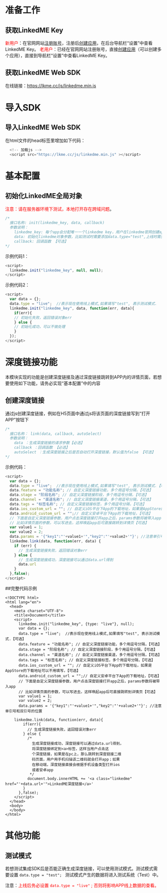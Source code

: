 # 准备工作
## 获取LinkedME Key
<font color="red">新用户</font>：在官网网站[注册账号](https://www.linkedme.cc/dashboard/index.html#/access/signup)，注册后[创建应用](https://www.linkedme.cc/dashboard/index.html#/app/aplt/create)，在后台导航栏“设置”中查看LinkedME Key。
<font color="red">老用户</font>：已经在官网网站注册账号，直接[创建应用](https://www.linkedme.cc/dashboard/index.html#/app/aplt/create)（可以创建多个应用），直接到导航栏“设置”中查看LinkedME Key。

## 获取LinkedME Web SDK
在线链接：https://lkme.cc/js/linkedme.min.js


# 导入SDK
## 导入LinkedME Web SDK

在html文件的head标签里增加如下代码：

```js
  <!-- 加载js -->
  <script src="https://lkme.cc/js/linkedme.min.js" ></script>
```


# 基本配置
## 初始化LinkedME全局对象
<font color="red">注意：请在服务器环境下测试，本地打开存在跨域问题</font>。

```js	
/* 
  接口名称: init(linkedme_key, data, callback)
  参数说明：
    linkedme_key: 每个app会分配唯一一个linkedme key，用户在linkedme官网创建app之后可以在设置菜单里面找到linkedme_key 【必选】
    data: 初始化linkedme对象参数，比如测试时需要添加data.type="test",上线时需要修改为"live",如果传null,默认为"live" 【可选】
    callback: 回调函数 【可选】
*/
```

示例代码1：

```js
<script>
  linkedme.init("linkedme_key", null, null);
</script>
```

示例代码2：

```js
<script>
  var data = {};
  data.type = "live";  //表示现在使用线上模式,如果填写"test", 表示测试模式.
  linkedme.init("linkedme_key", data, function(err, data){
    if(err){
    // 初始化失败，返回错误对象err
    } else {
    // 初始化成功，可以不做处理
    }
  });
</script>
```


# 深度链接功能
本模块实现的功能是创建深度链接及通过深度链接跳转到APP内的详情页面，若想要使用如下功能，请务必实现“基本配置”中的内容

## 创建深度链接
通过js创建深度链接，例如在H5页面中通过js将该页面的深度链接写到“打开APP”按钮下

```js
/* 
  接口名称： link(data, callback, autoSelect)
  参数说明：
    data ：生成深度链接的请求参数【必选】
    callback ：回调函数 【必选】
    autoSelect ：生成深度链接之后是否自动打开深度链接，默认值为false 【可选】
*/
```

示例代码：

```js
<script>
  var data = {};
  data.type = "live";  //表示现在使用线上模式,如果填写"test", 表示测试模式.【可选】
  data.feature = "功能名称"; // 自定义深度链接功能，多个用逗号分隔，【可选】
  data.stage = "阶段名称"; // 自定义深度链接阶段，多个用逗号分隔，【可选】
  data.channel = "渠道名称"; // 自定义深度链接渠道，多个用逗号分隔，【可选】
  data.tags = "标签名称"; // 自定义深度链接标签，多个用逗号分隔，【可选】
  data.ios_custom_url = ""; // 自定义iOS平台下App的下载地址，如果是AppStore的下载地址可以不用填写，【可选】
  data.android_custom_url = "";// 自定义安卓平台下App的下载地址，【可选】
  // 下面是自定义深度链接参数，用户点击深度链接打开app之后，params参数将被带入app
  // 比如详情页面的参数，可以写进去，这样唤起app后可直接跳转到详情页【可选】
  var value1 = 1;
  var value2 = 2;
  data.params = '{"key1":"'+value1+'","key2":"'+value2+'"}'; //注意单引号和双引号的位置
  linkedme.link(data, function(err, data) {
    if (err) {
      // 生成深度链接失败，返回错误对象err
    } else {
      // 生成深度链接成功，深度链接可以通过data.url得到
      data.url
    }
  },false);
</script>
```

##完整代码示例

```
<!DOCTYPE html>
<html lang="en">
  <head>
    <meta charset="UTF-8">
    <title>Document</title>
    <script>
      linkedme.init("linkedme_key", {type: "live"}, null);
      var data = {};
      data.type = "live";  //表示现在使用线上模式,如果填写"test", 表示测试模式.【可选】
      data.feature = "功能名称"; // 自定义深度链接功能，多个用逗号分隔，【可选】
      data.stage = "阶段名称"; // 自定义深度链接阶段，多个用逗号分隔，【可选】
      data.channel = "渠道名称"; // 自定义深度链接渠道，多个用逗号分隔，【可选】
      data.tags = "标签名称"; // 自定义深度链接标签，多个用逗号分隔，【可选】
      data.ios_custom_url = ""; // 自定义iOS平台下App的下载地址，如果是AppStore的下载地址可以不用填写，【可选】
      data.android_custom_url = "";// 自定义安卓平台下App的下载地址，【可选】
      // 下面是自定义深度链接参数，用户点击深度链接打开app之后，params参数将被带入app
      // 比如详情页面的参数，可以写进去，这样唤起app后可直接跳转到详情页【可选】
      var value1 = 1;
      var value2 = 2;
      data.params = '{"key1":"'+value1+'","key2":"'+value2+'"}'; //注意单引号和双引号的位置

	linkedme.link(data, function(err, data){
        if(err){
          // 生成深度链接失败，返回错误对象err
        } else {
          /* 
            生成深度链接成功，深度链接可以通过data.url得到，
            将深度链接绑定到<a>标签，这样当用户点击这
            个深度链接，如果是在pc上，那么跳转到深度链接二维
            码页面，用户用手机扫描该二维码就会打开app；如果
            在移动端，深度链接直接会根据手机设备类型打开ios
            或者安卓app 
           */
          document.body.innerHTML += '<a class="linkedme" href="'+data.url+'">LinkedME深度链接</a>'
        }
      },false);
    </script>
  </head>
  <body>
  </body>
</html>
```


# 其他功能
## 测试模式
若想测试集成SDK后是否能正确生成深度链接，可以使用测试模式。测试模式需要设置 `data.type = "test"; ` 测试模式产生的数据将进入测试系统（Test）中。


注意：<font color="red">上线后务必设置  `data.type = "live"` ;   否则将影响APP线上数据的查看。</font>







